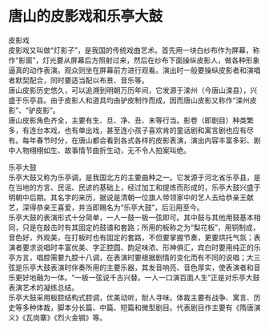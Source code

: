 # 唐山的皮影戏和乐亭大鼓  

皮影戏  
皮影戏又叫做“灯影子”，是我国的传统戏曲艺术。首先用一块白纱布作为屏幕，称作“影窗”，灯光要从屏幕后方照射过来，然后在纱布下面操纵皮影人，做各种形象逼真的动作表演。观众则坐在屏幕前方进行观看。演出时一般要操纵皮影者和演唱者默契配合，同时要适当配以布景、音乐等。  
唐山皮影历史悠久，可以追溯到明朝万历年间，它发源于滦州（今唐山滦县），兴盛于乐亭县。由于皮影人和道具均由驴皮制作而成，因而唐山皮影又称作“滦州皮影”、“驴皮影”。  
唐山皮影角色齐全，主要有生、旦、净、丑、末等行当。影卷（即剧目）种类繁多，有连台本戏，也有单出戏，甚至连小孩子喜欢肯的童话剧和寓言剧也应有尽有。每年春节时分，在唐山都会看到各式各样的皮影表演，演出内容丰富多彩、剧中人物栩栩如生、故事情节曲折生动，无不令人拍案叫绝。  

乐亭大鼓  
乐亭大鼓又称为乐亭调，是我国北方的主要曲种之一。它发源于河北省乐亭县，是在当地的方言、民谣、民谚的基础上，经过加工和提炼而形成的，乐亭大鼓兴盛于明朝中后期。其名字的来历，据说是清朝一位旗人带领家中的艺人去给恭亲王献艺，深得恭亲王喜爱，并当即赐名为“乐亭大鼓”，后沿用至今。  
乐亭大鼓的表演形式十分简单，一人一鼓一板一弦即可。其中鼓与其他用鼓基本相同，只是在敲击时有其固定的鼓谱和套路；所用的板称之为“梨花板”，用铜制成，音色好，外观美，在打板时也有固定的套路，不但要掌握节奏，更要烘托气氛；表演者要求说唱时丰富优美、字正腔圆、韵足味浓、形神俱汇，宾白时要用纯正的乐亭方言，唱腔需要九腔十八调，在表演时要根据剧情的变化而有不同的说唱；大三弦是乐亭大鼓表演时伴奏所用的主要乐器，其发音响亮、音色厚实，使表演者和音乐更好地融为一体。“一板一弦说千古兴替。一人一口演百面人生”正是对乐亭大鼓表演艺术的凝练总结。  
乐亭大鼓采用板腔结构式腔调，优美动听，耐人寻味。体裁主要有战争、寓言、历史等多种体裁，脚本分长篇、中篇、短篇和微型剧目。代表剧目作主要有《隋唐演义》《瓦岗寨》《烈火金钢》等。  
<!-- Last processed: 2025-07-22 03:44:26 -->
